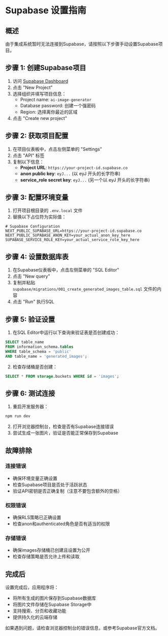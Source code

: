 # Supabase 设置指南

## 概述
由于集成系统暂时无法连接到Supabase，请按照以下步骤手动设置Supabase项目。

## 步骤 1: 创建Supabase项目

1. 访问 [Supabase Dashboard](https://app.supabase.com)
2. 点击 "New Project"
3. 选择组织并填写项目信息：
   - Project name: `ai-image-generator`
   - Database password: 创建一个强密码
   - Region: 选择离你最近的区域
4. 点击 "Create new project"

## 步骤 2: 获取项目配置

1. 在项目仪表板中，点击左侧菜单的 "Settings"
2. 点击 "API" 标签
3. 复制以下信息：
   - **Project URL**: `https://your-project-id.supabase.co`
   - **anon public key**: `eyJ...` (以 eyJ 开头的长字符串)
   - **service_role secret key**: `eyJ...` (另一个以 eyJ 开头的长字符串)

## 步骤 3: 配置环境变量

1. 打开项目根目录的 `.env.local` 文件
2. 替换以下占位符为实际值：

```env
# Supabase Configuration
NEXT_PUBLIC_SUPABASE_URL=https://your-project-id.supabase.co
NEXT_PUBLIC_SUPABASE_ANON_KEY=your_actual_anon_key_here
SUPABASE_SERVICE_ROLE_KEY=your_actual_service_role_key_here
```

## 步骤 4: 设置数据库表

1. 在Supabase仪表板中，点击左侧菜单的 "SQL Editor"
2. 点击 "New query"
3. 复制并粘贴 `supabase/migrations/001_create_generated_images_table.sql` 文件的内容
4. 点击 "Run" 执行SQL

## 步骤 5: 验证设置

1. 在SQL Editor中运行以下查询来验证表是否创建成功：
```sql
SELECT table_name 
FROM information_schema.tables 
WHERE table_schema = 'public' 
AND table_name = 'generated_images';
```

2. 检查存储桶是否创建：
```sql
SELECT * FROM storage.buckets WHERE id = 'images';
```

## 步骤 6: 测试连接

1. 重启开发服务器：
```bash
npm run dev
```

2. 打开浏览器控制台，检查是否有Supabase连接错误
3. 尝试生成一张图片，验证是否能正常保存到Supabase

## 故障排除

### 连接错误
- 确保环境变量正确设置
- 检查Supabase项目是否处于活跃状态
- 验证API密钥是否正确复制（注意不要包含额外的空格）

### 权限错误
- 确保RLS策略已正确设置
- 检查anon和authenticated角色是否有适当的权限

### 存储错误
- 确保images存储桶已创建且设置为公开
- 检查存储策略是否允许上传和读取

## 完成后

设置完成后，应用程序将：
- 将所有生成的图片保存到Supabase数据库
- 将图片文件存储在Supabase Storage中
- 支持搜索、分页和收藏功能
- 提供持久化的云端存储

如果遇到问题，请检查浏览器控制台的错误信息，或参考Supabase官方文档。